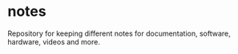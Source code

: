 # notes
Repository for keeping different notes for documentation, software, hardware, videos and more.

